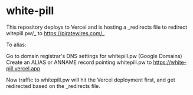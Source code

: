 # white-pill

This repository deploys to Vercel and is hosting a \_redirects file to redirect witepill.pw/_ to https://piratewires.com/_

To alias:

Go to domain registrar's DNS settings for whitepill.pw (Google Domains)
Create an ALIAS or ANNAME record pointing whitepill.pw to https://white-pill.vercel.app

Now traffic to whitepill.pw will hit the Vercel deployment first, and get redirected based on the \_redirects file.
